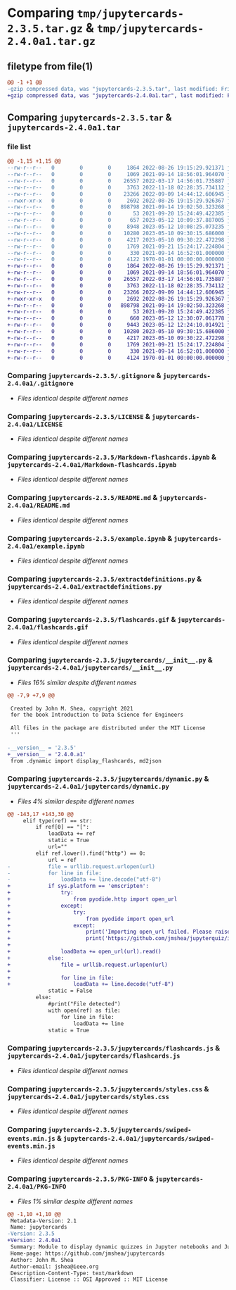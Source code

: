 # Comparing `tmp/jupytercards-2.3.5.tar.gz` & `tmp/jupytercards-2.4.0a1.tar.gz`

## filetype from file(1)

```diff
@@ -1 +1 @@
-gzip compressed data, was "jupytercards-2.3.5.tar", last modified: Fri May 12 10:10:49 2023, max compression
+gzip compressed data, was "jupytercards-2.4.0a1.tar", last modified: Fri May 12 12:58:57 2023, max compression
```

## Comparing `jupytercards-2.3.5.tar` & `jupytercards-2.4.0a1.tar`

### file list

```diff
@@ -1,15 +1,15 @@
--rw-r--r--   0        0        0     1864 2022-08-26 19:15:29.921371 jupytercards-2.3.5/.gitignore
--rw-r--r--   0        0        0     1069 2021-09-14 18:56:01.964070 jupytercards-2.3.5/LICENSE
--rw-r--r--   0        0        0    26557 2022-03-17 14:56:01.735887 jupytercards-2.3.5/Markdown-flashcards.ipynb
--rw-r--r--   0        0        0     3763 2022-11-18 02:28:35.734112 jupytercards-2.3.5/README.md
--rw-r--r--   0        0        0    23266 2022-09-09 14:44:12.606945 jupytercards-2.3.5/example.ipynb
--rwxr-xr-x   0        0        0     2692 2022-08-26 19:15:29.926367 jupytercards-2.3.5/extractdefinitions.py
--rw-r--r--   0        0        0   898798 2021-09-14 19:02:50.323268 jupytercards-2.3.5/flashcards.gif
--rw-r--r--   0        0        0       53 2021-09-20 15:24:49.422385 jupytercards-2.3.5/google73e9274d2fa18926.html
--rw-r--r--   0        0        0      657 2023-05-12 10:09:37.887005 jupytercards-2.3.5/jupytercards/__init__.py
--rw-r--r--   0        0        0     8948 2023-05-12 10:08:25.073235 jupytercards-2.3.5/jupytercards/dynamic.py
--rw-r--r--   0        0        0    10280 2023-05-10 09:30:15.686000 jupytercards-2.3.5/jupytercards/flashcards.js
--rw-r--r--   0        0        0     4217 2023-05-10 09:30:22.472298 jupytercards-2.3.5/jupytercards/styles.css
--rw-r--r--   0        0        0     1769 2021-09-21 15:24:17.224804 jupytercards-2.3.5/jupytercards/swiped-events.min.js
--rw-r--r--   0        0        0      330 2021-09-14 16:52:01.000000 jupytercards-2.3.5/pyproject.toml
--rw-r--r--   0        0        0     4122 1970-01-01 00:00:00.000000 jupytercards-2.3.5/PKG-INFO
+-rw-r--r--   0        0        0     1864 2022-08-26 19:15:29.921371 jupytercards-2.4.0a1/.gitignore
+-rw-r--r--   0        0        0     1069 2021-09-14 18:56:01.964070 jupytercards-2.4.0a1/LICENSE
+-rw-r--r--   0        0        0    26557 2022-03-17 14:56:01.735887 jupytercards-2.4.0a1/Markdown-flashcards.ipynb
+-rw-r--r--   0        0        0     3763 2022-11-18 02:28:35.734112 jupytercards-2.4.0a1/README.md
+-rw-r--r--   0        0        0    23266 2022-09-09 14:44:12.606945 jupytercards-2.4.0a1/example.ipynb
+-rwxr-xr-x   0        0        0     2692 2022-08-26 19:15:29.926367 jupytercards-2.4.0a1/extractdefinitions.py
+-rw-r--r--   0        0        0   898798 2021-09-14 19:02:50.323268 jupytercards-2.4.0a1/flashcards.gif
+-rw-r--r--   0        0        0       53 2021-09-20 15:24:49.422385 jupytercards-2.4.0a1/google73e9274d2fa18926.html
+-rw-r--r--   0        0        0      660 2023-05-12 12:30:07.061778 jupytercards-2.4.0a1/jupytercards/__init__.py
+-rw-r--r--   0        0        0     9443 2023-05-12 12:24:10.014921 jupytercards-2.4.0a1/jupytercards/dynamic.py
+-rw-r--r--   0        0        0    10280 2023-05-10 09:30:15.686000 jupytercards-2.4.0a1/jupytercards/flashcards.js
+-rw-r--r--   0        0        0     4217 2023-05-10 09:30:22.472298 jupytercards-2.4.0a1/jupytercards/styles.css
+-rw-r--r--   0        0        0     1769 2021-09-21 15:24:17.224804 jupytercards-2.4.0a1/jupytercards/swiped-events.min.js
+-rw-r--r--   0        0        0      330 2021-09-14 16:52:01.000000 jupytercards-2.4.0a1/pyproject.toml
+-rw-r--r--   0        0        0     4124 1970-01-01 00:00:00.000000 jupytercards-2.4.0a1/PKG-INFO
```

### Comparing `jupytercards-2.3.5/.gitignore` & `jupytercards-2.4.0a1/.gitignore`

 * *Files identical despite different names*

### Comparing `jupytercards-2.3.5/LICENSE` & `jupytercards-2.4.0a1/LICENSE`

 * *Files identical despite different names*

### Comparing `jupytercards-2.3.5/Markdown-flashcards.ipynb` & `jupytercards-2.4.0a1/Markdown-flashcards.ipynb`

 * *Files identical despite different names*

### Comparing `jupytercards-2.3.5/README.md` & `jupytercards-2.4.0a1/README.md`

 * *Files identical despite different names*

### Comparing `jupytercards-2.3.5/example.ipynb` & `jupytercards-2.4.0a1/example.ipynb`

 * *Files identical despite different names*

### Comparing `jupytercards-2.3.5/extractdefinitions.py` & `jupytercards-2.4.0a1/extractdefinitions.py`

 * *Files identical despite different names*

### Comparing `jupytercards-2.3.5/flashcards.gif` & `jupytercards-2.4.0a1/flashcards.gif`

 * *Files identical despite different names*

### Comparing `jupytercards-2.3.5/jupytercards/__init__.py` & `jupytercards-2.4.0a1/jupytercards/__init__.py`

 * *Files 16% similar despite different names*

```diff
@@ -7,9 +7,9 @@
 
 Created by John M. Shea, copyright 2021
 for the book Introduction to Data Science for Engineers
 
 All files in the package are distributed under the MIT License
 '''
 
-__version__ = '2.3.5'
+__version__ = '2.4.0.a1'
 from .dynamic import display_flashcards, md2json
```

### Comparing `jupytercards-2.3.5/jupytercards/dynamic.py` & `jupytercards-2.4.0a1/jupytercards/dynamic.py`

 * *Files 4% similar despite different names*

```diff
@@ -143,17 +143,30 @@
     elif type(ref) == str:
         if ref[0] == "[":
             loadData += ref
             static = True
             url=""
         elif ref.lower().find("http") == 0:
             url = ref
-            file = urllib.request.urlopen(url)
-            for line in file:
-                loadData += line.decode("utf-8")
+            if sys.platform == 'emscripten':
+                try: 
+                    from pyodide.http import open_url
+                except:
+                    try:
+                        from pyodide import open_url
+                    except:
+                        print('Importing open_url failed. Please raise an issue at')
+                        print('https://github.com/jmshea/jupyterquiz/issues')
+
+                loadData += open_url(url).read()
+            else:
+                file = urllib.request.urlopen(url)
+
+                for line in file:
+                    loadData += line.decode("utf-8")
             static = False
         else:
             #print("File detected")
             with open(ref) as file:
                 for line in file:
                     loadData += line
             static = True
```

### Comparing `jupytercards-2.3.5/jupytercards/flashcards.js` & `jupytercards-2.4.0a1/jupytercards/flashcards.js`

 * *Files identical despite different names*

### Comparing `jupytercards-2.3.5/jupytercards/styles.css` & `jupytercards-2.4.0a1/jupytercards/styles.css`

 * *Files identical despite different names*

### Comparing `jupytercards-2.3.5/jupytercards/swiped-events.min.js` & `jupytercards-2.4.0a1/jupytercards/swiped-events.min.js`

 * *Files identical despite different names*

### Comparing `jupytercards-2.3.5/PKG-INFO` & `jupytercards-2.4.0a1/PKG-INFO`

 * *Files 1% similar despite different names*

```diff
@@ -1,10 +1,10 @@
 Metadata-Version: 2.1
 Name: jupytercards
-Version: 2.3.5
+Version: 2.4.0a1
 Summary: Module to display dynamic quizzes in Jupyter notebooks and Jupyter Books. Uses JavaScript to provide
 Home-page: https://github.com/jmshea/jupytercards
 Author: John M. Shea
 Author-email: jshea@ieee.org
 Description-Content-Type: text/markdown
 Classifier: License :: OSI Approved :: MIT License
```

